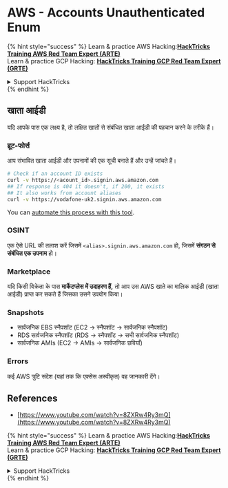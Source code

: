 # AWS - Accounts Unauthenticated Enum

{% hint style="success" %}
Learn & practice AWS Hacking:<img src="../../../.gitbook/assets/image (1) (1) (1) (1).png" alt="" data-size="line">[**HackTricks Training AWS Red Team Expert (ARTE)**](https://training.hacktricks.xyz/courses/arte)<img src="../../../.gitbook/assets/image (1) (1) (1) (1).png" alt="" data-size="line">\
Learn & practice GCP Hacking: <img src="../../../.gitbook/assets/image (2) (1).png" alt="" data-size="line">[**HackTricks Training GCP Red Team Expert (GRTE)**<img src="../../../.gitbook/assets/image (2) (1).png" alt="" data-size="line">](https://training.hacktricks.xyz/courses/grte)

<details>

<summary>Support HackTricks</summary>

* Check the [**subscription plans**](https://github.com/sponsors/carlospolop)!
* **Join the** 💬 [**Discord group**](https://discord.gg/hRep4RUj7f) or the [**telegram group**](https://t.me/peass) or **follow** us on **Twitter** 🐦 [**@hacktricks\_live**](https://twitter.com/hacktricks_live)**.**
* **Share hacking tricks by submitting PRs to the** [**HackTricks**](https://github.com/carlospolop/hacktricks) and [**HackTricks Cloud**](https://github.com/carlospolop/hacktricks-cloud) github repos.

</details>
{% endhint %}

## खाता आईडी

यदि आपके पास एक लक्ष्य है, तो लक्षित खातों से संबंधित खाता आईडी की पहचान करने के तरीके हैं।

### ब्रूट-फोर्स

आप संभावित खाता आईडी और उपनामों की एक सूची बनाते हैं और उन्हें जांचते हैं।
```bash
# Check if an account ID exists
curl -v https://<acount_id>.signin.aws.amazon.com
## If response is 404 it doesn't, if 200, it exists
## It also works from account aliases
curl -v https://vodafone-uk2.signin.aws.amazon.com
```
You can [automate this process with this tool](https://github.com/dagrz/aws_pwn/blob/master/reconnaissance/validate_accounts.py).

### OSINT

एक ऐसे URL की तलाश करें जिसमें `<alias>.signin.aws.amazon.com` हो, जिसमें **संगठन से संबंधित एक उपनाम** हो।

### Marketplace

यदि किसी विक्रेता के पास **मार्केटप्लेस में उदाहरण हैं,** तो आप उस AWS खाते का मालिक आईडी (खाता आईडी) प्राप्त कर सकते हैं जिसका उसने उपयोग किया।

### Snapshots

* सार्वजनिक EBS स्नैपशॉट (EC2 -> स्नैपशॉट -> सार्वजनिक स्नैपशॉट)
* RDS सार्वजनिक स्नैपशॉट (RDS -> स्नैपशॉट -> सभी सार्वजनिक स्नैपशॉट)
* सार्वजनिक AMIs (EC2 -> AMIs -> सार्वजनिक छवियाँ)

### Errors

कई AWS त्रुटि संदेश (यहां तक कि एक्सेस अस्वीकृत) वह जानकारी देंगे।

## References

* [https://www.youtube.com/watch?v=8ZXRw4Ry3mQ](https://www.youtube.com/watch?v=8ZXRw4Ry3mQ)

{% hint style="success" %}
Learn & practice AWS Hacking:<img src="../../../.gitbook/assets/image (1) (1) (1) (1).png" alt="" data-size="line">[**HackTricks Training AWS Red Team Expert (ARTE)**](https://training.hacktricks.xyz/courses/arte)<img src="../../../.gitbook/assets/image (1) (1) (1) (1).png" alt="" data-size="line">\
Learn & practice GCP Hacking: <img src="../../../.gitbook/assets/image (2) (1).png" alt="" data-size="line">[**HackTricks Training GCP Red Team Expert (GRTE)**<img src="../../../.gitbook/assets/image (2) (1).png" alt="" data-size="line">](https://training.hacktricks.xyz/courses/grte)

<details>

<summary>Support HackTricks</summary>

* Check the [**subscription plans**](https://github.com/sponsors/carlospolop)!
* **Join the** 💬 [**Discord group**](https://discord.gg/hRep4RUj7f) or the [**telegram group**](https://t.me/peass) or **follow** us on **Twitter** 🐦 [**@hacktricks\_live**](https://twitter.com/hacktricks_live)**.**
* **Share hacking tricks by submitting PRs to the** [**HackTricks**](https://github.com/carlospolop/hacktricks) and [**HackTricks Cloud**](https://github.com/carlospolop/hacktricks-cloud) github repos.

</details>
{% endhint %}
